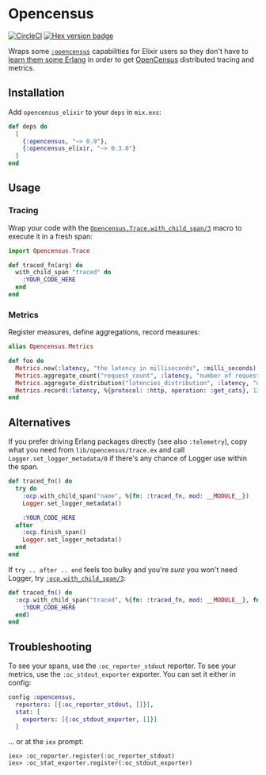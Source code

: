 # Opencensus

[![CircleCI](https://circleci.com/gh/opencensus-beam/opencensus_elixir.svg?style=svg)](https://circleci.com/gh/opencensus-beam/opencensus_elixir)
[![Hex version badge](https://img.shields.io/hexpm/v/opencensus_elixir.svg)](https://hex.pm/packages/opencensus_elixir)

Wraps some [`:opencensus`][:opencensus] capabilities for Elixir users so
they don't have to [learn them some Erlang][lyse] in order to get
[OpenCensus] distributed tracing and metrics.

[opencensus]: http://opencensus.io
[:opencensus]: https://hex.pm/packages/opencensus
[lyse]: https://learnyousomeerlang.com

## Installation

Add `opencensus_elixir` to your `deps` in `mix.exs`:

```elixir
def deps do
  [
    {:opencensus, "~> 0.9"},
    {:opencensus_elixir, "~> 0.3.0"}
  ]
end
```

## Usage
### Tracing

Wrap your code with the
[`Opencensus.Trace.with_child_span/3`][oce-with_child_span-3] macro to
execute it in a fresh span:

```elixir
import Opencensus.Trace

def traced_fn(arg) do
  with_child_span "traced" do
    :YOUR_CODE_HERE
  end
end
```

### Metrics

Register measures, define aggregations, record measures:
```elixir
alias Opencensus.Metrics

def foo do
  Metrics.new(:latency, "the latency in milliseconds", :milli_seconds)
  Metrics.aggregate_count("request_count", :latency, "number of requests", [:protocol, :operation])
  Metrics.aggregate_distribution("latencies_distribution", :latency, "distribution of latencies", [:protocol, :operation], [10, 50, 100, 500])
  Metrics.record(:latency, %{protocol: :http, operation: :get_cats}, 121.2)
end
```

## Alternatives

If you prefer driving Erlang packages directly (see also `:telemetry`), copy
what you need from `lib/opencensus/trace.ex` and call
`Logger.set_logger_metadata/0` if there's any chance of Logger use within
the span.

```elixir
def traced_fn() do
  try do
    :ocp.with_child_span("name", %{fn: :traced_fn, mod: __MODULE__})
    Logger.set_logger_metadata()

    :YOUR_CODE_HERE
  after
    :ocp.finish_span()
    Logger.set_logger_metadata()
  end
end
```

If `try .. after .. end` feels too bulky and you're _sure_ you won't need
Logger, try [`:ocp.with_child_span/3`][ocp-with_child_span-3]:

```elixir
def traced_fn() do
  :ocp.with_child_span("traced", %{fn: :traced_fn, mod: __MODULE__}, fn () ->
    :YOUR_CODE_HERE
  end)
end
```

## Troubleshooting

To see your spans, use the `:oc_reporter_stdout` reporter. To see your metrics, use the `:oc_stdout_exporter` exporter.
You can set it either in config:

```elixir
config :opencensus,
  reporters: [{:oc_reporter_stdout, []}],
  stat: [
    exporters: [{:oc_stdout_exporter, []}]
  ]
```

... or at the `iex` prompt:

```plain
iex> :oc_reporter.register(:oc_reporter_stdout)
iex> :oc_stat_exporter.register(:oc_stdout_exporter)
```

[oce-with_child_span-3]: https://hexdocs.pm/opencensus_elixir/Opencensus.Trace.html#with_child_span/3
[ocp-with_child_span-3]: https://hexdocs.pm/opencensus/ocp.html#with_child_span-3
